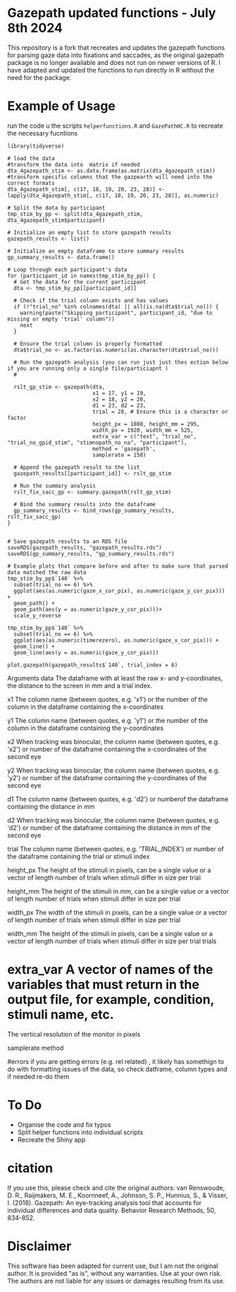 # Gazepath updated functions - July 8th 2024
This repository is a fork that recreates and updates the gazepath functions for parsing gaze data into fixations and saccades, as the original gazepath package is no longer available and does not run on newer versions of R. I have adapted and updated the functions to run directly in R without the need for the package.


# Example of Usage
run the code u the scripts ```helperfunctions.R``` and  ```GazePathHC.R``` to recreate the necessary fucntions


```
library(tidyverse)

# load the data
#transform the data into  matrix if needed
dta_4gazepath_stim <- as.data.frame(as.matrix(dta_4gazepath_stim))
#transform specific columns that the gazpearth will need into the correct formats
dta_4gazepath_stim[, c(17, 18, 19, 20, 23, 28)] <- lapply(dta_4gazepath_stim[, c(17, 18, 19, 20, 23, 28)], as.numeric)

# Split the data by participant
tmp_stim_by_pp <- split(dta_4gazepath_stim, dta_4gazepath_stim$participant)

# Initialize an empty list to store gazepath results
gazepath_results <- list()

# Initialize an empty dataframe to store summary results
gp_summary_results <- data.frame()

# Loop through each participant's data
for (participant_id in names(tmp_stim_by_pp)) {
  # Get the data for the current participant
  dta <- tmp_stim_by_pp[[participant_id]]

  # Check if the trial column exists and has values
  if (!"trial_no" %in% colnames(dta) || all(is.na(dta$trial_no))) {
    warning(paste("Skipping participant", participant_id, "due to missing or empty 'trial' column"))
    next
  }

  # Ensure the trial column is properly formatted
  dta$trial_no <- as.factor(as.numeric(as.character(dta$trial_no)))

  # Run the gazepath analysis (you can run just just thes ection below if you are running only a single file/particiapnt )
  #
  
  rslt_gp_stim <- gazepath(dta, 
                           x1 = 17, y1 = 19, 
                           x2 = 18, y2 = 20,
                           d1 = 23, d2 = 23,
                           trial = 28, # Ensure this is a character or factor
                           height_px = 1080, height_mm = 295,
                           width_px = 1920, width_mm = 525,
                           extra_var = c("text", "trial_no", "trial_no_gpid_stim", "stimnopath_no_na", "participant"),
                           method = 'gazepath',
                           samplerate = 150)

  # Append the gazepath result to the list
  gazepath_results[[participant_id]] <- rslt_gp_stim

  # Run the summary analysis
  rslt_fix_sacc_gp <- summary.gazepath(rslt_gp_stim)

  # Bind the summary results into the dataframe
  gp_summary_results <- bind_rows(gp_summary_results, rslt_fix_sacc_gp)
}


# Save gazepath results to an RDS file
saveRDS(gazepath_results, "gazepath_results.rds")
saveRDS(gp_summary_results, "gp_summary_results.rds")

# Example plots that compare before and after to make sure that parsed data matched the raw data
tmp_stim_by_pp$`140` %>%
  subset(trial_no == 6) %>%
  ggplot(aes(as.numeric(gaze_x_cor_pix), as.numeric(gaze_y_cor_pix))) +
  geom_path() +
  geom_path(aes(y = as.numeric(gaze_y_cor_pix)))+
  scale_y_reverse

tmp_stim_by_pp$`140` %>%
  subset(trial_no == 6) %>%
  ggplot(aes(as.numeric(timerezero), as.numeric(gaze_x_cor_pix))) +
  geom_line() +
  geom_line(aes(y = as.numeric(gaze_y_cor_pix)))

plot.gazepath(gazepath_results$`140`, trial_index = 6)

```


 Arguments
data
The dataframe with at least the raw x- and y-coordinates, the distance to the screen in mm and a trial index.

x1
The column name (between quotes, e.g. 'x1') or the number of the column in the dataframe containing the x-coordinates

y1
The column name (between quotes, e.g. 'y1') or the number of the column in the dataframe containing the y-coordinates

x2
When tracking was binocular, the column name (between quotes, e.g. 'x2') or number of the dataframe containing the x-coordinates of the second eye

y2
When tracking was binocular, the column name (between quotes, e.g. 'y2') or number of the dataframe containing the y-coordinates of the second eye

d1
The column name (between quotes, e.g. 'd2') or numberof the dataframe containing the distance in mm

d2
When tracking was binocular, the column name (between quotes, e.g. 'd2') or number of the dataframe containing the distance in mm of the second eye

trial
The column name (between quotes, e.g. 'TRIAL_INDEX') or number of the dataframe containing the trial or stimuli index

height_px
The height of the stimuli in pixels, can be a single value or a vector of length number of trials when stimuli differ in size per trial

height_mm
The height of the stimuli in mm, can be a single value or a vector of length number of trials when stimuli differ in size per trial

width_px
The width of the stimuli in pixels, can be a single value or a vector of length number of trials when stimuli differ in size per trial

width_mm
The height of the stimuli in pixels, can be a single value or a vector of length number of trials when stimuli differ in size per trial trials

# extra_var A vector of names of the variables that must return in the output file, for example, condition, stimuli name, etc.

The vertical resolution of the monitor in pixels

samplerate
method


#errors
if you are getting errors (e.g. rel related) , it likely has somethign to do with formatting issues of the data, so check datframe, column types and if needed re-do them

# To Do
- Organise the code and fix typos
- Split helper functions into individual scripts
- Recreate the Shiny app


# citation

If you use this, please check and cite the original authors:
van Renswoude, D. R., Raijmakers, M. E., Koornneef, A., Johnson, S. P., Hunnius, S., & Visser, I. (2018). Gazepath: An eye-tracking analysis tool that accounts for individual differences and data quality. Behavior Research Methods, 50, 834-852.


# Disclaimer
This software has been adapted for current use, but I am not the original author. It is provided "as is", without any warranties. Use at your own risk. The authors are not liable for any issues or damages resulting from its use.



